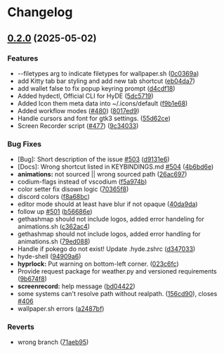 # Changelog

## [0.2.0](https://github.com/HyDE-Project/HyDE/compare/v0.1.7...v0.2.0) (2025-05-02)


### Features

* --filetypes arg to indicate filetypes for wallpaper.sh ([0c0369a](https://github.com/HyDE-Project/HyDE/commit/0c0369a634835da49a95254a64694458f4ebb45d))
* add Kitty tab bar styling and add new tab shortcut ([eb04da7](https://github.com/HyDE-Project/HyDE/commit/eb04da7cd9aa89f952b0a71b3cff6fe25227e934))
* add wallet false to fix popup keyring prompt ([d4cdf18](https://github.com/HyDE-Project/HyDE/commit/d4cdf18ac534dc9336b6d6c7aef83b14606cd235))
* Added hydectl, Official CLI for HyDE ([5dc5719](https://github.com/HyDE-Project/HyDE/commit/5dc57193cd3a0499ffaa1344eb61e7e21d64a25e))
* Added Icon them meta data into ~/.icons/default ([f9b1e68](https://github.com/HyDE-Project/HyDE/commit/f9b1e68fc46acb139c7cbc07e5ee15e459ba75de))
* Added workflow modes ([#480](https://github.com/HyDE-Project/HyDE/issues/480)) ([8017ed9](https://github.com/HyDE-Project/HyDE/commit/8017ed9aed184ceb06b3ac42f3250fb2f84b2280))
* Handle cursors and font for gtk3 settings. ([55d62ce](https://github.com/HyDE-Project/HyDE/commit/55d62ce963f457aa554cd5fecb3470928dfe915e))
* Screen Recorder script ([#477](https://github.com/HyDE-Project/HyDE/issues/477)) ([9c34033](https://github.com/HyDE-Project/HyDE/commit/9c3403302f7384c856558c6c08632cad1ea8183e))


### Bug Fixes

* [Bug]: Short description of the issue [#503](https://github.com/HyDE-Project/HyDE/issues/503) ([d9131e6](https://github.com/HyDE-Project/HyDE/commit/d9131e65dd9a263ab72e5d1f12f00daeab1624f7))
* [Docs]: Wrong shortcut listed in KEYBINDINGS.md [#504](https://github.com/HyDE-Project/HyDE/issues/504) ([4b6bd6e](https://github.com/HyDE-Project/HyDE/commit/4b6bd6e48f049114f22f4688cd590af445a2b7b2))
* **animations:** not sourced || wrong sourced path ([26ac697](https://github.com/HyDE-Project/HyDE/commit/26ac69715aaed8f788d981c4078a5d6dbbb01312))
* codium-flags instead of vscodium ([f5a974b](https://github.com/HyDE-Project/HyDE/commit/f5a974bd9ec12046170864e8b0ee028d060ec5cf))
* color setter  fix  disown logic ([70365f8](https://github.com/HyDE-Project/HyDE/commit/70365f8266f773c3be9d6ba3fe5b746a11ec6ecb))
* discord colors ([f8a68bc](https://github.com/HyDE-Project/HyDE/commit/f8a68bc212c0f548faaa02dd12517f204e2bda00))
* editor mode should at least have  blur if not opaque ([40da9da](https://github.com/HyDE-Project/HyDE/commit/40da9daba860197e9b655a530a7f261d7e553493))
* follow up [#501](https://github.com/HyDE-Project/HyDE/issues/501) ([b56686e](https://github.com/HyDE-Project/HyDE/commit/b56686e6f0101378dc621a246ae15d39de80da2a))
* gethashmap should not include logos, added error handeling for animations.sh ([c362ac4](https://github.com/HyDE-Project/HyDE/commit/c362ac45cfaa7ad293bed5b04bf8df2a7a9a07e8))
* gethashmap should not include logos, added error handling for animations.sh ([79ed088](https://github.com/HyDE-Project/HyDE/commit/79ed0887d3f32affa003f206f5cdd5f809e5f53f))
* Handle if pokego do not exist! Update .hyde.zshrc ([d347033](https://github.com/HyDE-Project/HyDE/commit/d3470337f2764d4de7b53b4da942416c43b00a25))
* hyde-shell ([94909a6](https://github.com/HyDE-Project/HyDE/commit/94909a64ac8fab8041fc4fe1d4b0b51107f8d0b7))
* **hyprlock:** Put warning on bottom-left corner. ([023c6fc](https://github.com/HyDE-Project/HyDE/commit/023c6fc0d1cba10f154e8373ca912cf4f5e1785f))
* Provide request package for weather.py and versioned requirements ([9b674f8](https://github.com/HyDE-Project/HyDE/commit/9b674f84f860ed6a6cc0b7687ba5d2f7fb772e35))
* **screenrecord:** help message ([bd04422](https://github.com/HyDE-Project/HyDE/commit/bd0442280c91ee41eed8d6203a64845f036d4e40))
* some systems can't resolve path without realpath. ([156cd90](https://github.com/HyDE-Project/HyDE/commit/156cd909d7c50bee2a641224eee16e9d964dfc0c)), closes [#406](https://github.com/HyDE-Project/HyDE/issues/406)
* wallpaper.sh errors ([a2487bf](https://github.com/HyDE-Project/HyDE/commit/a2487bfa518bf779d68251ed2c5f83889ba93ee0))


### Reverts

* wrong branch ([71aeb95](https://github.com/HyDE-Project/HyDE/commit/71aeb9504324f9a3d1235387058223e8ac9f242e))
